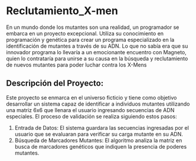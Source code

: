 # Reclutamiento_X-men
En un mundo donde los mutantes son una realidad, un programador se embarca en un proyecto excepcional. Utiliza su conocimiento en programación y genética para crear un programa especializado en la identificación de mutantes a través de su ADN. Lo que no sabía era que su innovador programa lo llevaría a un emocionante encuentro con Magneto, quien lo contrataría para unirse a su causa en la búsqueda y reclutamiento de nuevos mutantes para poder luchar contra los X-Mens

## Descripción del Proyecto:
Este proyecto se enmarca en el universo ficticio y tiene como objetivo desarrollar un sistema capaz de identificar a individuos mutantes utilizando una matriz 6x6 que llenara el usuario ingresando secuencias de ADN especiales. El proceso de validación se realiza siguiendo estos pasos:

1. Entrada de Datos: El sistema guardara las secuencias ingresadas por el usuario que se evaluaran para verificar su carga mutante en su ADN.
2. Búsqueda de Marcadores Mutantes: El algoritmo analiza la matriz en busca de marcadores genéticos que indiquen la presencia de poderes mutantes.
